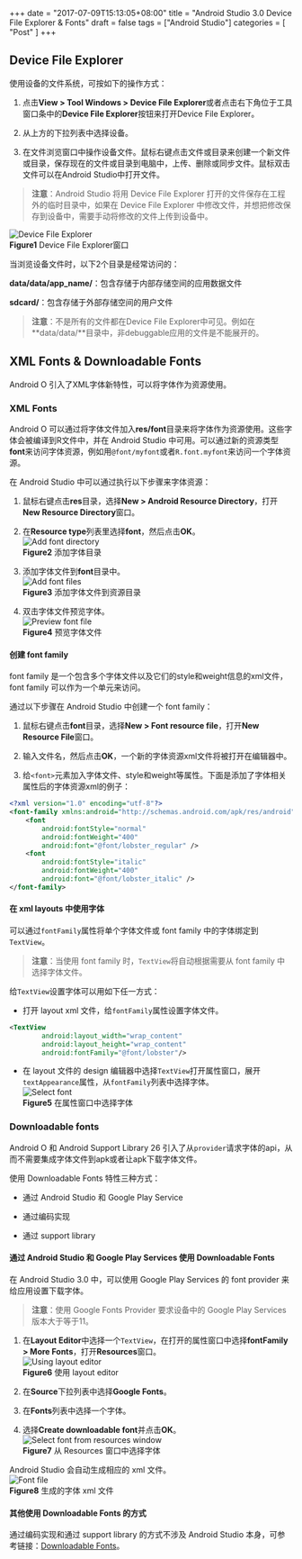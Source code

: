 +++
date = "2017-07-09T15:13:05+08:00"
title = "Android Studio 3.0 Device File Explorer & Fonts"
draft = false
tags = ["Android Studio"]
categories = [ "Post" ]
+++

## Device File Explorer
使用设备的文件系统，可按如下的操作方式：

1. 点击**View > Tool Windows > Device File Explorer**或者点击右下角位于工具窗口条中的**Device File Explorer**按钮来打开Device File Explorer。

2. 从上方的下拉列表中选择设备。

3. 在文件浏览窗口中操作设备文件。鼠标右键点击文件或目录来创建一个新文件或目录，保存现在的文件或目录到电脑中，上传、删除或同步文件。鼠标双击文件可以在Android Studio中打开文件。

>**注意**：Android Studio 将用 Device File Explorer 打开的文件保存在工程外的临时目录中，如果在 Device File Explorer 中修改文件，并想把修改保存到设备中，需要手动将修改的文件上传到设备中。

![Device File Explorer](device-file-explorer.png)  
**Figure1** Device File Explorer窗口

当浏览设备文件时，以下2个目录是经常访问的：

**data/data/app_name/**：包含存储于内部存储空间的应用数据文件

**sdcard/**：包含存储于外部存储空间的用户文件

>**注意**：不是所有的文件都在Device File Explorer中可见。例如在**data/data/**目录中，非debuggable应用的文件是不能展开的。

## XML Fonts & Downloadable Fonts
Android O 引入了XML字体新特性，可以将字体作为资源使用。

### XML Fonts
Android O 可以通过将字体文件加入**res/font**目录来将字体作为资源使用。这些字体会被编译到R文件中，并在 Android Studio 中可用。可以通过新的资源类型**font**来访问字体资源，例如用`@font/myfont`或者`R.font.myfont`来访问一个字体资源。

在 Android Studio 中可以通过执行以下步骤来字体资源：

1. 鼠标右键点击**res**目录，选择**New > Android Resource Directory**，打开**New Resource Directory**窗口。

2. 在**Resource type**列表里选择**font**，然后点击**OK**。  
![Add font directory](add-font-directory.png)  
**Figure2** 添加字体目录

3. 添加字体文件到**font**目录中。  
![Add font files](add-font-files.png)  
**Figure3** 添加字体文件到资源目录

4. 双击字体文件预览字体。  
![Preview font file](preview-font-file.png)  
**Figure4** 预览字体文件

#### 创建 font family
font family 是一个包含多个字体文件以及它们的style和weight信息的xml文件，font family 可以作为一个单元来访问。

通过以下步骤在 Android Studio 中创建一个 font family：

1. 鼠标右键点击**font**目录，选择**New > Font resource file**，打开**New Resource File**窗口。

2. 输入文件名，然后点击**OK**，一个新的字体资源xml文件将被打开在编辑器中。

3. 给`<font>`元素加入字体文件、style和weight等属性。下面是添加了字体相关属性后的字体资源xml的例子：
```xml
<?xml version="1.0" encoding="utf-8"?>
<font-family xmlns:android="http://schemas.android.com/apk/res/android">
    <font
        android:fontStyle="normal"
        android:fontWeight="400"
        android:font="@font/lobster_regular" />
    <font
        android:fontStyle="italic"
        android:fontWeight="400"
        android:font="@font/lobster_italic" />
</font-family>
```

#### 在 xml layouts 中使用字体
可以通过`fontFamily`属性将单个字体文件或 font family 中的字体绑定到`TextView`。

>**注意**：当使用 font family 时，`TextView`将自动根据需要从 font family 中选择字体文件。

给`TextView`设置字体可以用如下任一方式：

* 打开 layout xml 文件，给`fontFamily`属性设置字体文件。
```xml
<TextView
        android:layout_width="wrap_content"
        android:layout_height="wrap_content"
        android:fontFamily="@font/lobster"/>
```

* 在 layout 文件的 design 编辑器中选择`TextView`打开属性窗口，展开`textAppearance`属性，从`fontFamily`列表中选择字体。  
![Select font](select-font.png)  
**Figure5** 在属性窗口中选择字体

### Downloadable fonts
Android O 和 Android Support Library 26 引入了从`provider`请求字体的api，从而不需要集成字体文件到apk或者让apk下载字体文件。

使用 Downloadable Fonts 特性三种方式：

* 通过 Android Studio 和 Google Play Service

* 通过编码实现

* 通过 support library

#### 通过 Android Studio 和 Google Play Services 使用 Downloadable Fonts
在 Android Studio 3.0 中，可以使用 Google Play Services 的 font provider 来给应用设置下载字体。

>**注意**：使用 Google Fonts Provider 要求设备中的 Google Play Services 版本大于等于11。

1. 在**Layout Editor**中选择一个`TextView`，在打开的属性窗口中选择**fontFamily > More Fonts**，打开**Resources**窗口。  
![Using layout editor](using-layout-editor.png)  
**Figure6** 使用 layout editor

2. 在**Source**下拉列表中选择**Google Fonts**。

3. 在**Fonts**列表中选择一个字体。

4. 选择**Create downloadable font**并点击**OK**。  
![Select font from resources window](select-font-from-resources-window.png)  
**Figure7** 从 Resources 窗口中选择字体

Android Studio 会自动生成相应的 xml 文件。  
![Font file](font-file.png)  
**Figure8** 生成的字体 xml 文件

#### 其他使用 Downloadable Fonts 的方式
通过编码实现和通过 support library 的方式不涉及 Android Studio 本身，可参考链接：[Downloadable Fonts](https://developer.android.com/preview/features/downloadable-fonts.html)。

